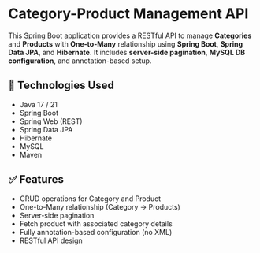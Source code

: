 # Category-Product Management API

This Spring Boot application provides a RESTful API to manage **Categories** and **Products** with **One-to-Many** relationship using **Spring Boot**, **Spring Data JPA**,
and **Hibernate**. It includes **server-side pagination**, **MySQL DB configuration**, and annotation-based setup.

## 📌 Technologies Used

- Java 17 / 21
- Spring Boot
- Spring Web (REST)
- Spring Data JPA
- Hibernate
- MySQL
- Maven


## ✅ Features

- CRUD operations for Category and Product
- One-to-Many relationship (Category → Products)
- Server-side pagination
- Fetch product with associated category details
- Fully annotation-based configuration (no XML)
- RESTful API design
